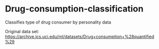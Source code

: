 # Drug-consumption-classification
Classifies type of drug consumer by personality data

Original data set:
https://archive.ics.uci.edu/ml/datasets/Drug+consumption+%28quantified%29

